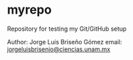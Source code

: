 # myrepo
Repository for testing my Git/GitHub setup

Author: Jorge Luis Briseño Gómez
email: jorgeluisbrisenio@ciencias.unam.mx